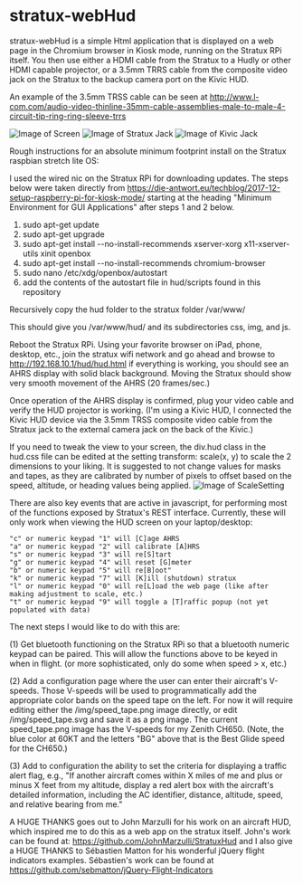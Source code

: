 # stratux-webHud

stratux-webHud is a simple Html application that is displayed on a web page in the Chromium browser in Kiosk mode, running on the Stratux RPi itself.  You then use either a HDMI cable from the Stratux to a Hudly or other HDMI capable projector, or a 3.5mm TRRS cable from the composite video jack on the Stratux to the backup camera port on the Kivic HUD.   

An example of the 3.5mm  TRSS cable can be seen at http://www.l-com.com/audio-video-thinline-35mm-cable-assemblies-male-to-male-4-circuit-tip-ring-ring-sleeve-trrs


![Image of Screen](https://github.com/N129BZ/stratux-webHud/blob/master/bankScreenshot.png)
![Image of Stratux Jack](https://github.com/N129BZ/stratux-webHud/blob/master/PluggedIntoRPi.jpg)
![Image of Kivic Jack](https://github.com/N129BZ/stratux-webHud/blob/master/PluggedIntoKivic.jpg)

Rough instructions for an absolute minimum footprint install on the Stratux raspbian stretch lite OS:

I used the wired nic on the Stratux RPi for downloading updates. The steps below were taken directly from https://die-antwort.eu/techblog/2017-12-setup-raspberry-pi-for-kiosk-mode/  starting at the heading "Minimum Environment for GUI Applications" after steps 1 and 2 below.

   1. sudo apt-get update
   2. sudo apt-get upgrade
   3. sudo apt-get install --no-install-recommends xserver-xorg x11-xserver-utils xinit openbox
   4. sudo apt-get install --no-install-recommends chromium-browser
   5. sudo nano /etc/xdg/openbox/autostart
   6. add the contents of the autostart file in hud/scripts found in this repository
 
Recursively copy the hud folder to the stratux folder /var/www/
 
This should give you /var/www/hud/ and its subdirectories css, img, and js.
 
Reboot the Stratux RPi.  Using your favorite browser on iPad, phone, desktop, etc., join the stratux wifi network and go ahead and browse to http://192.168.10.1/hud/hud.html if everything is working, you should see an AHRS display with solid black background. Moving the Stratux should show very smooth movement of the AHRS (20 frames/sec.)
 
Once operation of the AHRS display is confirmed, plug your video cable and verify the HUD projector is working. (I'm using a Kivic HUD, I connected the Kivic HUD device via the 3.5mm TRSS composite video cable from the Stratux jack to the external camera jack on the back of the Kivic.)

If you need to tweak the view to your screen, the div.hud class in the hud.css file can be edited at the setting transform: scale(x, y)
to scale the 2 dimensions to your liking. It is suggested to not change values for masks and tapes, as they are calibrated by number of pixels to offset based on the speed, altitude, or heading values being applied.
![Image of ScaleSetting](https://github.com/N129BZ/stratux-webHud/blob/master/scalesetting.png)

There are also key events that are active in javascript, for performing most of the functions exposed by Stratux's REST interface. Currently, these will only work when viewing the HUD screen on your laptop/desktop:

    "c" or numeric keypad "1" will [C]age AHRS
    "a" or numeric keypad "2" will calibrate [A]HRS
    "s" or numeric keypad "3" will re[S]tart
    "g" or numeric keypad "4" will reset [G]meter
    "b" or numeric keypad "5" will re[B]oot"
    "k" or numeric keypad "7" will [K]ill (shutdown) stratux
    "l" or numeric keypad "0" will re[L]oad the web page (like after making adjustment to scale, etc.)
    "t" or numeric keypad "9" will toggle a [T]raffic popup (not yet populated with data)  
        
The next steps I would like to do with this are:

(1) Get bluetooth functioning on the Stratux RPi so that a bluetooth numeric keypad can be paired. This will allow the functions above to be keyed in when in flight. (or more sophisticated, only do some when speed > x, etc.) 

(2) Add a configuration page where the user can enter their aircraft's V-speeds. Those V-speeds will be used to programmatically add the appropriate color bands on the speed tape on the left.  For now it will require editing either the /img/speed_tape.png image directly, or edit /img/speed_tape.svg and save it as a png image. The current speed_tape.png image has the V-speeds for my Zenith CH650. (Note, the blue color at 60KT and the letters "BG" above that is the Best Glide speed for the CH650.)

(3) Add to configuration the ability to set the criteria for displaying a traffic alert flag, e.g., "If another aircraft comes within X miles of me and plus or minus X feet from my altitude, display a red alert box with the aircraft's detailed information, including the AC identifier, distance, altitude, speed, and relative bearing from me."  

A HUGE THANKS goes out to John Marzulli for his work on an aircraft HUD, which inspired me to do this as a web app on the stratux itself. John's work can be found at: https://github.com/JohnMarzulli/StratuxHud and I also give a HUGE THANKS to Sébastien Matton for his wonderful jQuery flight indicators examples. Sébastien's work can be found at https://github.com/sebmatton/jQuery-Flight-Indicators
